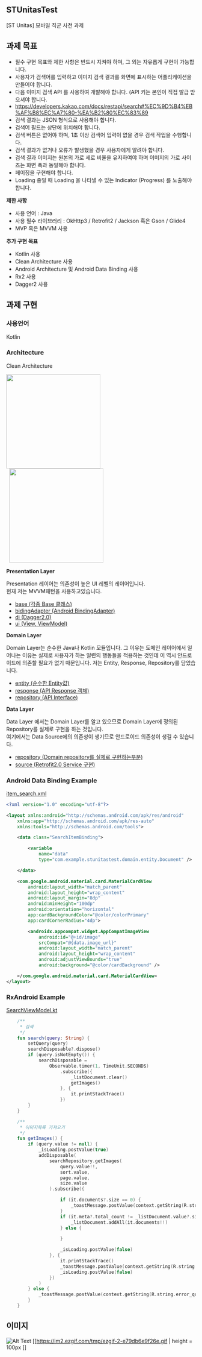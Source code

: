 ## STUnitasTest 
[ST Unitas] 모바일 직군 사전 과제

## 과제 목표   
 - 필수 구현 목표와 제한 사항은 반드시 지켜야 하며, 그 외는 자유롭게 구현이 가능합니다.
 - 사용자가 검색어를 입력하고 이미지 검색 결과를 화면에 표시하는 어플리케이션을 만들어야 합니다.
 - 다음 이미지 검색 API 를 사용하여 개발해야 합니다. (API 키는 본인이 직접 발급 받으셔야 합니다.
 - https://developers.kakao.com/docs/restapi/search#%EC%9D%B4%EB%AF%B8%EC%A7%80-%EA%B2%80%EC%83%89
 - 검색 결과는 JSON 형식으로 사용해야 합니다.
 - 검색어 필드는 상단에 위치해야 합니다.
 - 검색 버튼은 없어야 하며, 1초 이상 검색어 입력이 없을 경우 검색 작업을 수행합니다.
 - 검색 결과가 없거나 오류가 발생했을 경우 사용자에게 알려야 합니다.
 - 검색 결과 이미지는 원본의 가로 세로 비율을 유지하여야 하며 이미지의 가로 사이즈는 화면 폭과 동일해야 합니다.
 - 페이징을 구현해야 합니다.
 - Loading 중일 때 Loading 을 나타낼 수 있는 Indicator (Progress) 를 노출해야합니다.

 **제한 사항**
  - 사용 언어 : Java
  - 사용 필수 라이브러리 : OkHttp3 / Retrofit2 / Jackson 혹은 Gson / Glide4
  - MVP 혹은 MVVM 사용  
  
**추가 구현 목표**
 - Kotlin 사용
 - Clean Architecture 사용
 - Android Architecture 및 Android Data Binding 사용
 - Rx2 사용
 - Dagger2 사용
 
 ## 과제 구현
 
 ### 사용언어
 Kotlin
 
 ### Architecture
 Clean Architecture  
 
 <div>
  <img src="https://user-images.githubusercontent.com/23161645/73226529-c3e90080-41b3-11ea-9f21-992c4c60335f.png" width = 250>
  <img src="https://miro.medium.com/max/1258/1*a-AUcEVdyRJhIepo9JyJBw.png" hspace=8 width = 250>
 </div>
     
     
 **Presentation Layer**  
   
 Presentation 레이어는 의존성이 높은 UI 레벨의 레이어입니다.  
현재 저는 MVVM패턴을 사용하고있습니다.  
 - [base (각종 Base 클래스)](https://github.com/YunTaeSik/STUnitasTest/tree/master/app/src/main/java/com/example/stunitastest/presentation/base)
 - [bidingAdapter (Android BindingAdapter)](https://github.com/YunTaeSik/STUnitasTest/tree/master/app/src/main/java/com/example/stunitastest/presentation/bindingAdapter) 
 - [di (Dagger2.0)](https://github.com/YunTaeSik/STUnitasTest/tree/master/app/src/main/java/com/example/stunitastest/presentation/di)
 - [ui (View, ViewModel)](https://github.com/YunTaeSik/STUnitasTest/tree/master/app/src/main/java/com/example/stunitastest/presentation/i)
   
   
 **Domain Layer**  
   
  Domain Layer는 순수한 Java나 Kotlin 모듈입니다. 그 이유는 도메인 레이어에서 일어나는 이유는 실제로 사용자가 하는 일련의 행동들을 적용하는 것인데 이 역시 안드로이드에 의존할 필요가 없기 때문입니다. 
저는 Entity, Response, Repository를 담았습니다.
  - [entity (순수한 Entity값)](https://github.com/YunTaeSik/STUnitasTest/tree/master/app/src/main/java/com/example/stunitastest/domain/entity)
  - [response (API Response 객체)](https://github.com/YunTaeSik/STUnitasTest/tree/master/app/src/main/java/com/example/stunitastest/domain/response)
  - [repository (API Interface)](https://github.com/YunTaeSik/STUnitasTest/tree/master/app/src/main/java/com/example/stunitastest/domain/repository)
   
   
 **Data Layer**  
   
Data Layer 에서는 Domain Layer를 알고 있으므로  Domain Layer에 정의된 Repository를 실제로 구현을 하는 것입니다.   
여기에서는 Data Source에의 의존성이 생기므로 안드로이드 의존성이 생길 수 있습니다.
  - [repository (Domain repository를 실제로 구현하는부분)](https://github.com/YunTaeSik/STUnitasTest/tree/master/app/src/main/java/com/example/stunitastest/data/repository)
  - [source (Retrofit2.0 Service 구현)](https://github.com/YunTaeSik/STUnitasTest/tree/master/app/src/main/java/com/example/stunitastest/data/source/remote)


### Android Data Binding Example  
[item_search.xml](https://github.com/YunTaeSik/STUnitasTest/blob/master/app/src/main/res/layout/item_search.xml)
```xml
<?xml version="1.0" encoding="utf-8"?>

<layout xmlns:android="http://schemas.android.com/apk/res/android"
    xmlns:app="http://schemas.android.com/apk/res-auto"
    xmlns:tools="http://schemas.android.com/tools">

    <data class="SearchItemBinding">

        <variable
            name="data"
            type="com.example.stunitastest.domain.entity.Document" />

    </data>

    <com.google.android.material.card.MaterialCardView
        android:layout_width="match_parent"
        android:layout_height="wrap_content"
        android:layout_margin="8dp"
        android:minHeight="100dp"
        android:orientation="horizontal"
        app:cardBackgroundColor="@color/colorPrimary"
        app:cardCornerRadius="4dp">

        <androidx.appcompat.widget.AppCompatImageView
            android:id="@+id/image"
            srcCompat="@{data.image_url}"
            android:layout_width="match_parent"
            android:layout_height="wrap_content"
            android:adjustViewBounds="true"
            android:background="@color/cardBackground" />

    </com.google.android.material.card.MaterialCardView>
</layout>
```

### RxAndroid Example  
[SearchViewModel.kt](https://github.com/YunTaeSik/STUnitasTest/blob/master/app/src/main/java/com/example/stunitastest/presentation/ui/search/SearchViewModel.kt)
```Kotlin
    /**
     * 검색
     */
    fun search(query: String) {
        setQuery(query)
        searchDisposable?.dispose()
        if (query.isNotEmpty()) {
            searchDisposable =
                Observable.timer(1, TimeUnit.SECONDS)
                    .subscribe({
                        _listDocument.clear()
                        getImages()
                    }, {
                        it.printStackTrace()
                    })
        }
    }

    /**
     * 이미지목록 가져오기
     */
    fun getImages() {
        if (query.value != null) {
            _isLoading.postValue(true)
            addDisposable(
                searchRepository.getImages(
                    query.value!!,
                    sort.value,
                    page.value,
                    size.value
                ).subscribe({

                    if (it.documents?.size == 0) {
                        _toastMessage.postValue(context.getString(R.string.error_query_size_null_message))
                    }
                    if (it.meta?.total_count != _listDocument.value?.size) {
                        _listDocument.addAll(it.documents!!)
                    } else {

                    }

                    _isLoading.postValue(false)
                }, {
                    it.printStackTrace()
                    _toastMessage.postValue(context.getString(R.string.error_message))
                    _isLoading.postValue(false)
                })
            )
        } else {
            _toastMessage.postValue(context.getString(R.string.error_query_text_null_message))
        }
    }
```

## 이미지  
![Alt Text](https://im2.ezgif.com/tmp/ezgif-2-e79db6e9f26e.gif)
[[https://im2.ezgif.com/tmp/ezgif-2-e79db6e9f26e.gif | height = 100px ]]

